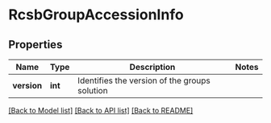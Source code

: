 # RcsbGroupAccessionInfo

## Properties
Name | Type | Description | Notes
------------ | ------------- | ------------- | -------------
**version** | **int** | Identifies the version of the groups solution | 

[[Back to Model list]](../README.md#documentation-for-models) [[Back to API list]](../README.md#documentation-for-api-endpoints) [[Back to README]](../README.md)

